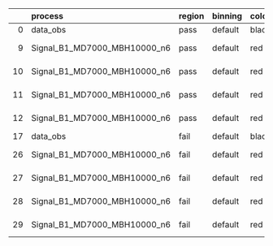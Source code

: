 |    | process                      | region   | binning   | color   | process_type   |   scale | variation   | source_filename                                                       | source_histname    | alias                        | title     |   combine_idx |     lnN |   shapes | syst_type   | direction   | variation_alias   |
|---:|:-----------------------------|:---------|:----------|:--------|:---------------|--------:|:------------|:----------------------------------------------------------------------|:-------------------|:-----------------------------|:----------|--------------:|--------:|---------:|:------------|:------------|:------------------|
|  0 | data_obs                     | pass     | default   | black   | DATA           |       1 | nominal     | ./histograms_for_2DAlphabet_v18//BH_Data.root                         | hpass              | Data                         | Data      |           nan | nan     |      nan | nan         | nan         | nan               |
|  9 | Signal_B1_MD7000_MBH10000_n6 | pass     | default   | red     | SIGNAL         |       1 | lumi        | ./histograms_for_2DAlphabet_v18//BH_Signal_B1_MD7000_MBH10000_n6.root | hpass              | Signal_B1_MD7000_MBH10000_n6 | BH signal |           nan |   1.016 |      nan | lnN         | nan         | nan               |
| 10 | Signal_B1_MD7000_MBH10000_n6 | pass     | default   | red     | SIGNAL         |       1 | SVM         | ./histograms_for_2DAlphabet_v18//BH_Signal_B1_MD7000_MBH10000_n6.root | hpass_SVMsyst_up   | Signal_B1_MD7000_MBH10000_n6 | BH signal |           nan | nan     |        1 | shapes      | Up          | SVMsyst           |
| 11 | Signal_B1_MD7000_MBH10000_n6 | pass     | default   | red     | SIGNAL         |       1 | SVM         | ./histograms_for_2DAlphabet_v18//BH_Signal_B1_MD7000_MBH10000_n6.root | hpass_SVMsyst_down | Signal_B1_MD7000_MBH10000_n6 | BH signal |           nan | nan     |        1 | shapes      | Down        | SVMsyst           |
| 12 | Signal_B1_MD7000_MBH10000_n6 | pass     | default   | red     | SIGNAL         |       1 | nominal     | ./histograms_for_2DAlphabet_v18//BH_Signal_B1_MD7000_MBH10000_n6.root | hpass              | Signal_B1_MD7000_MBH10000_n6 | BH signal |           nan | nan     |      nan | nan         | nan         | nan               |
| 17 | data_obs                     | fail     | default   | black   | DATA           |       1 | nominal     | ./histograms_for_2DAlphabet_v18//BH_Data.root                         | hfail              | Data                         | Data      |           nan | nan     |      nan | nan         | nan         | nan               |
| 26 | Signal_B1_MD7000_MBH10000_n6 | fail     | default   | red     | SIGNAL         |       1 | lumi        | ./histograms_for_2DAlphabet_v18//BH_Signal_B1_MD7000_MBH10000_n6.root | hfail              | Signal_B1_MD7000_MBH10000_n6 | BH signal |           nan |   1.016 |      nan | lnN         | nan         | nan               |
| 27 | Signal_B1_MD7000_MBH10000_n6 | fail     | default   | red     | SIGNAL         |       1 | SVM         | ./histograms_for_2DAlphabet_v18//BH_Signal_B1_MD7000_MBH10000_n6.root | hfail_SVMsyst_up   | Signal_B1_MD7000_MBH10000_n6 | BH signal |           nan | nan     |        1 | shapes      | Up          | SVMsyst           |
| 28 | Signal_B1_MD7000_MBH10000_n6 | fail     | default   | red     | SIGNAL         |       1 | SVM         | ./histograms_for_2DAlphabet_v18//BH_Signal_B1_MD7000_MBH10000_n6.root | hfail_SVMsyst_down | Signal_B1_MD7000_MBH10000_n6 | BH signal |           nan | nan     |        1 | shapes      | Down        | SVMsyst           |
| 29 | Signal_B1_MD7000_MBH10000_n6 | fail     | default   | red     | SIGNAL         |       1 | nominal     | ./histograms_for_2DAlphabet_v18//BH_Signal_B1_MD7000_MBH10000_n6.root | hfail              | Signal_B1_MD7000_MBH10000_n6 | BH signal |           nan | nan     |      nan | nan         | nan         | nan               |
